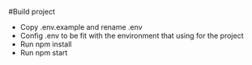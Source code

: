 #Build project
- Copy .env.example and rename .env
- Config .env to be fit with the environment that using for the project
- Run npm install
- Run npm start